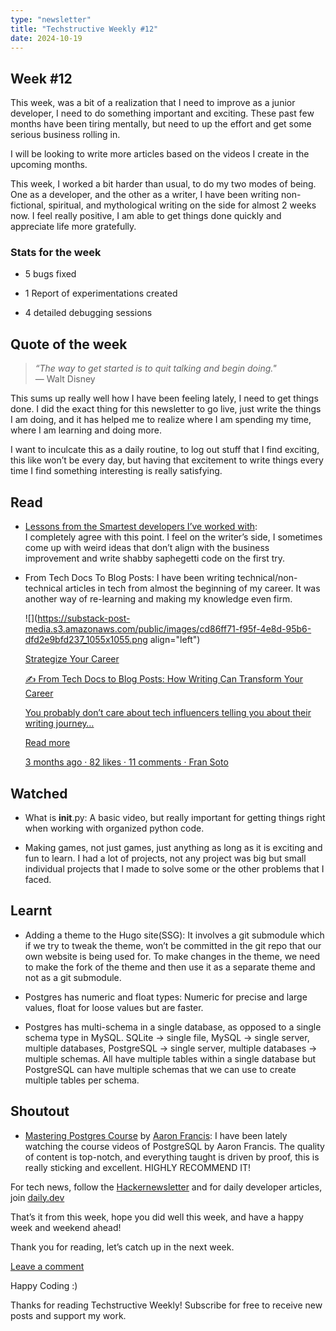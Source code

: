 ```yaml
---
type: "newsletter"
title: "Techstructive Weekly #12"
date: 2024-10-19
---
```


## Week #12

This week, was a bit of a realization that I need to improve as a junior developer, I need to do something important and exciting. These past few months have been tiring mentally, but need to up the effort and get some serious business rolling in.

I will be looking to write more articles based on the videos I create in the upcoming months.

This week, I worked a bit harder than usual, to do my two modes of being. One as a developer, and the other as a writer, I have been writing non-fictional, spiritual, and mythological writing on the side for almost 2 weeks now. I feel really positive, I am able to get things done quickly and appreciate life more gratefully.

### Stats for the week

* 5 bugs fixed
    
* 1 Report of experimentations created
    
* 4 detailed debugging sessions
    

## Quote of the week

> *“The way to get started is to quit talking and begin doing."*  
> — Walt Disney

This sums up really well how I have been feeling lately, I need to get things done. I did the exact thing for this newsletter to go live, just write the things I am doing, and it has helped me to realize where I am spending my time, where I am learning and doing more.

I want to inculcate this as a daily routine, to log out stuff that I find exciting, this like won’t be every day, but having that excitement to write things every time I find something interesting is really satisfying.

## Read

* [Lessons from the Smartest developers I’ve worked with](https://brianjenney.medium.com/3-lessons-from-the-smartest-developers-ive-worked-with-5b233f51fc15?ref=dailydev):  
    I completely agree with this point. I feel on the writer’s side, I sometimes come up with weird ideas that don’t align with the business improvement and write shabby saphegetti code on the first try.
    
* From Tech Docs To Blog Posts: I have been writing technical/non-technical articles in tech from almost the beginning of my career. It was another way of re-learning and making my knowledge even firm.
    
    ![](https://substack-post-media.s3.amazonaws.com/public/images/cd86ff71-f95f-4e8d-95b6-dfd2e9bfd237_1055x1055.png align="left")
    
    [Strategize Your Career](https://strategizeyourcareer.com/p/from-tech-docs-to-blog-posts?utm_source=substack&utm_campaign=post_embed&utm_medium=web)
    
    [✍️ From Tech Docs to Blog Posts: How Writing Can Transform Your Career](https://strategizeyourcareer.com/p/from-tech-docs-to-blog-posts?utm_source=substack&utm_campaign=post_embed&utm_medium=web)
    
    [You probably don’t care about tech influencers telling you about their writing journey…](https://strategizeyourcareer.com/p/from-tech-docs-to-blog-posts?utm_source=substack&utm_campaign=post_embed&utm_medium=web)
    
    [Read more](https://strategizeyourcareer.com/p/from-tech-docs-to-blog-posts?utm_source=substack&utm_campaign=post_embed&utm_medium=web)
    
    [3 months ago · 82 likes · 11 comments · Fran Soto](https://strategizeyourcareer.com/p/from-tech-docs-to-blog-posts?utm_source=substack&utm_campaign=post_embed&utm_medium=web)
    

## Watched

* What is **init**.py: A basic video, but really important for getting things right when working with organized python code.
    

* Making games, not just games, just anything as long as it is exciting and fun to learn. I had a lot of projects, not any project was big but small individual projects that I made to solve some or the other problems that I faced.
    

## Learnt

* Adding a theme to the Hugo site(SSG): It involves a git submodule which if we try to tweak the theme, won’t be committed in the git repo that our own website is being used for. To make changes in the theme, we need to make the fork of the theme and then use it as a separate theme and not as a git submodule.
    
* Postgres has numeric and float types: Numeric for precise and large values, float for loose values but are faster.
    
* Postgres has multi-schema in a single database, as opposed to a single schema type in MySQL. SQLite → single file, MySQL → single server, multiple databases, PostgreSQL → single server, multiple databases → multiple schemas. All have multiple tables within a single database but PostgreSQL can have multiple schemas that we can use to create multiple tables per schema.
    

## Shoutout

* [Mastering Postgres Course](https://www.pan.utiitsl.com/PAN_ONLINE/homereprint) by [Aaron Francis](https://aaronfrancis.com/): I have been lately watching the course videos of PostgreSQL by Aaron Francis. The quality of content is top-notch, and everything taught is driven by proof, this is really sticking and excellent. HIGHLY RECOMMEND IT!
    

For tech news, follow the [Hackernewsletter](https://buttondown.com/hacker-newsletter/archive/hacker-newsletter-719) and for daily developer articles, join [daily.dev](http://daily.dev)

That’s it from this week, hope you did well this week, and have a happy week and weekend ahead!

Thank you for reading, let’s catch up in the next week.

[Leave a comment](https://techstructively.substack.com/p/techstructive-weekly-12/comments)

Happy Coding :)

Thanks for reading Techstructive Weekly! Subscribe for free to receive new posts and support my work.
